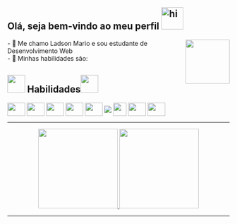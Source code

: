 ## Olá, seja bem-vindo ao meu perfil <img width="50" src="https://user-images.githubusercontent.com/1303154/88677602-1635ba80-d120-11ea-84d8-d263ba5fc3c0.gif" width="50px" alt="hi">
<img align="right" width="auto" height="100" src="https://user-images.githubusercontent.com/82732587/146111649-7a090244-74e2-47ef-8e28-7d768f9a87f0.png">
- 🔭 Me chamo Ladson Mario e sou estudante de Desenvolvimento Web<br/>
- 🌱 Minhas habilidades são:
<h2><img src="https://media2.giphy.com/media/QssGEmpkyEOhBCb7e1/giphy.gif?cid=ecf05e47a0n3gi1bfqntqmob8g9aid1oyj2wr3ds3mg700bl&rid=giphy.gif" width="40" /> Habilidades<img src="https://media2.giphy.com/media/QssGEmpkyEOhBCb7e1/giphy.gif?cid=ecf05e47a0n3gi1bfqntqmob8g9aid1oyj2wr3ds3mg700bl&rid=giphy.gif" width="40"></h2>

<div>
  <img align="center" height="30" width="40" src="https://cdn.jsdelivr.net/gh/devicons/devicon/icons/html5/html5-original.svg">
  <img align="center" height="30" width="40" src="https://cdn.jsdelivr.net/gh/devicons/devicon/icons/css3/css3-original.svg">
  <img align="center" height="30" width="40" src="https://cdn.jsdelivr.net/gh/devicons/devicon/icons/javascript/javascript-original.svg">
  <img align="center" height="30" width="40" src="https://cdn.jsdelivr.net/gh/devicons/devicon/icons/typescript/typescript-original.svg">
  <img align="center" height="30" width="40" src="https://cdn.jsdelivr.net/gh/devicons/devicon/icons/nodejs/nodejs-original.svg">
  <img align="center" src="https://img.icons8.com/color/40/000000/bootstrap.png">
  <img align="center" height="30" width="30" src="https://www.iconsdb.com/icons/preview/brown/mustache-2-xxl.png"> 
  <img align="center" height="30" width="40" src="https://cdn.jsdelivr.net/gh/devicons/devicon/icons/mysql/mysql-original.svg">   
  <img align="center" height="30" width="40" src="https://cdn.jsdelivr.net/gh/devicons/devicon/icons/git/git-original.svg"> 
</div>

<hr/>
<div align="center">
  <a href="https://github.com/ladsonmario?tab=repositories">
  <img height="180em" src="https://github-readme-stats.vercel.app/api?username=ladsonmario&show_icons=true&theme=dracula&include_all_commits=true">
  <img height="180em" src="https://github-readme-stats.vercel.app/api/top-langs/?username=ladsonmario&layout=compact&langs_count=7&theme=dracula">
</div>
<hr/>
